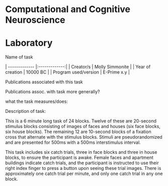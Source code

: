 # Computational and Cognitive Neuroscience
# Laboratory

Name of task

| -------------  |:-------------:|
| Creator/s            | Molly Simmonite |
| Year of creation     | 10000 BC        |
| Program used/version | E-Prime x.y     |

Publications associated with this task

Publications assoc. with task more generally?  

what the task measures/does: 

Description of task: 

This is a 6 minute long task of 24 blocks. Twelve of these are 20-second stimulus blocks consisting of images of faces and houses (six face blocks, six house blocks). The remaining 12 are 10-second blocks of a fixation cross that alternate with the stimulus blocks. Stimuli are pseudorandomized and are presented for 500ms with a 500ms interstimulus interval. 

This task includes six catch trials, three in face blocks and three in house blocks, to ensure the participant is awake. Female faces and apartment buildings indicate catch trials, and the participant is instructed to use their right index finger to press a button upon seeing these trial images. There is approximately one catch trial per minute, and only one catch trial in any one block. 

 
